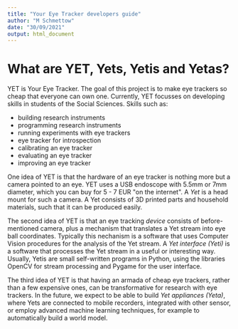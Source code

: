 ```yaml
---
title: "Your Eye Tracker developers guide"
author: "M Schmettow"
date: "30/09/2021"
output: html_document
---
```



# What are YET, Yets, Yetis and Yetas?

YET is Your Eye Tracker. The goal of this project is to make eye trackers so cheap that everyone can own one. Currently, YET focusses on developing skills in students of the Social Sciences. Skills such as:

+ building research instruments
+ programming research instruments
+ running experiments with eye trackers
+ eye tracker for introspection
+ calibrating an eye tracker
+ evaluating an eye tracker
+ improving an eye tracker


One idea of YET is that the hardware of an eye tracker is nothing more but a camera pointed to an eye. YET uses a USB endoscope with 5.5mm or 7mm diameter, which you can buy for 5 - 7 EUR "on the internet". A *Yet* is a head mount for such a camera. A Yet consists of 3D printed parts and household materials, such that it can be produced easily.

The second idea of YET is that an eye tracking *device* consists of before-mentioned camera, plus a mechanism that translates a Yet stream into eye ball coordinates. Typically this nechanism is a software that uses Computer Vision procedures for the analysis of the Yet stream. A *Yet interface (Yeti)* is a  software that processes the Yet stream in a useful or interesting way. Usually, Yetis are small self-written programs in Python, using the libraries OpenCV for stream processing and Pygame for the user interface.

The third idea of YET is that having an armada of cheap eye trackers, rather than a few expensive ones, can be transformative for research with eye trackers. In the future, we expect to be able to build *Yet appliances (Yeta)*, where Yets are connected to mobile recorders, integrated with other sensor, or employ advanced  machine learning techniques, for example to automatically build a world model.

